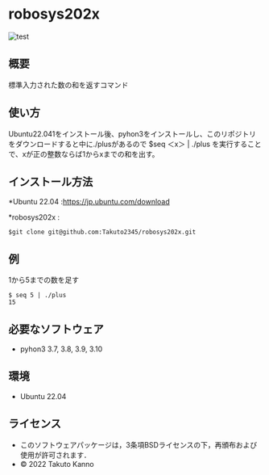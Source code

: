 
# robosys202x
![test](https://github.com/Takuto2345/robosys202x/actions/workflows/test.yml/badge.svg)

## 概要
標準入力された数の和を返すコマンド



## 使い方
Ubuntu22.041をインストール後、pyhon3をインストールし、このリポジトリをダウンロードすると中に./plusがあるので
$seq ＜x＞ | ./plus 
を実行することで、xが正の整数ならば1からxまでの和を出す。

## インストール方法
*Ubuntu 22.04 :https://jp.ubuntu.com/download 

*robosys202x :
```
$git clone git@github.com:Takuto2345/robosys202x.git
```

## 例

1から5までの数を足す

```
$ seq 5 | ./plus
15
```
## 必要なソフトウェア
* pyhon3  3.7, 3.8, 3.9, 3.10

## 環境
* Ubuntu 22.04

## ライセンス

  * このソフトウェアパッケージは，3条項BSDライセンスの下，再頒布および使用が許可されます．
  * © 2022 Takuto Kanno
